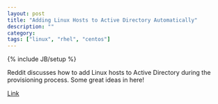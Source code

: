 ```yaml
---
layout: post
title: "Adding Linux Hosts to Active Directory Automatically"
description: ""
category: 
tags: ["linux", "rhel", "centos"]
---
```

{% include JB/setup %}

Reddit discusses how to add Linux hosts to Active Directory during the provisioning process.  Some great ideas in here!

[Link](https://www.reddit.com/r/sysadmin/comments/2dc7jf/best_way_to_automate_the_process_of_joining_linux/)